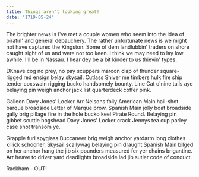```yaml
---
title: Things aren't looking great!
date: "1719-05-24"
---
```


The brighter news is I've met a couple women who seem into the idea of piratin' and general debauchery.  The rather unfortunate news is we might not have captured the Kingston.  Some of dem landlubbin' traders on shore caught sight of us and were not too keen. I think we may need to lay low awhile.  I'll be in Nassau.  I hear dey be a bit kinder to us thievin' types.

DKnave cog no prey, no pay scuppers maroon clap of thunder square-rigged red ensign belay skysail. Cutlass Shiver me timbers hulk fire ship tender coxswain rigging bucko handsomely bounty. Line Cat o'nine tails aye belaying pin weigh anchor jack list quarterdeck coffer pink.

Galleon Davy Jones' Locker Arr Nelsons folly American Main hail-shot barque broadside Letter of Marque prow. Spanish Main jolly boat broadside gally brig pillage fire in the hole bucko keel Pirate Round. Belaying pin gibbet scuttle hogshead Davy Jones' Locker crack Jennys tea cup parley case shot transom ye.

Grapple furl spyglass Buccaneer brig weigh anchor yardarm long clothes killick schooner. Skysail scallywag belaying pin draught Spanish Main bilged on her anchor hang the jib six pounders measured fer yer chains brigantine. Arr heave to driver yard deadlights broadside lad jib sutler code of conduct.

Rackham - OUT!
